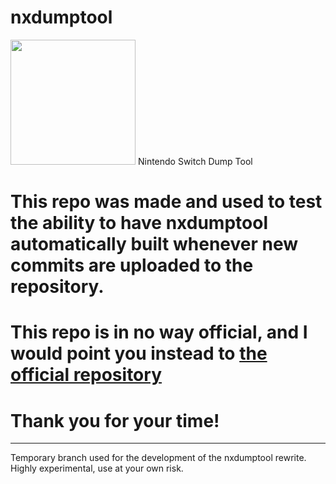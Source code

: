 ﻿# nxdumptool
<img width="200" src="romfs/icon/nxdumptool.jpg">
Nintendo Switch Dump Tool

# This repo was made and used to test the ability to have nxdumptool automatically built whenever new commits are uploaded to the repository. 
# This repo is in **no way** official, and I would point you instead to [the official repository](https://github.com/DarkMatterCore/nxdumptool/tree/rewrite)
# Thank you for your time!

------------------


Temporary branch used for the development of the nxdumptool rewrite. Highly experimental, use at your own risk.
